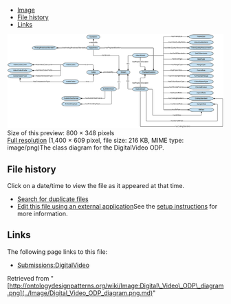 * [Image](../Image/Digital_Video_ODP_diagram.png.md#file)
* [File history](../Image/Digital_Video_ODP_diagram.png.md#filehistory)
* [Links](../Image/Digital_Video_ODP_diagram.png.md#filelinks)

[![Image:Digital Video ODP diagram.png](../images/thumb/6/6a/Digital_Video_ODP_diagram.png/800px-Digital_Video_ODP_diagram.png)](../../images/6/6a/Digital_Video_ODP_diagram.png)  
Size of this preview: 800 × 348 pixels  
[Full resolution](../../images/6/6a/Digital_Video_ODP_diagram.png)‎ (1,400 × 609 pixel, file size: 216 KB, MIME type: image/png)The class diagram for the DigitalVideo ODP.




## File history

Click on a date/time to view the file as it appeared at that time.



  
* [Search for duplicate files](http://ontologydesignpatterns.org/wiki/Special:FileDuplicateSearch/Digital_Video_ODP_diagram.png "Special:FileDuplicateSearch/Digital Video ODP diagram.png")
* [Edit this file using an external application](http://ontologydesignpatterns.org/wiki/index.php?title=Image:Digital_Video_ODP_diagram.png&action=edit&externaledit=true&mode=file "Image:Digital Video ODP diagram.png")See the [setup instructions](http://www.mediawiki.org/wiki/Manual:External_editors "http://www.mediawiki.org/wiki/Manual:External_editors") for more information.

## Links



The following page links to this file:


* [Submissions:DigitalVideo](../Submissions/DigitalVideo.md "Submissions:DigitalVideo")


Retrieved from "[http://ontologydesignpatterns.org/wiki/Image:Digital\_Video\_ODP\_diagram.png](../Image/Digital_Video_ODP_diagram.png.md)"